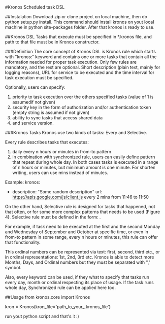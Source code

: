 #Kronos
Scheduled task DSL

##Instalation
Download zip or clone project on local machine, then do python setup.py install. This command should install
kronos on yout local machine in python site-packages folder. After that kronos is ready to use.

##Kronos DSL
Tasks that execute must be specified in *.kronos file, and path to that file must be in Kronos constructor.

###Definition
The core concept of Kronos DSL is Kronos rule which starts with "kronos:" keyword and contains one or more
tasks that contain all the information needed for proper task execution. Only few rules are mandatory, and the rest are optional. 
Short description (plain text, mainly for logging reasons), URL for service to be executed and the time interval for task execution must be specified.

Optionally, users can specify: 
1) priority to task execution over the others specified tasks (value of 1 is assumedif not given)
2) security key in the form of authorization and/or authentication token (empty string is assumed if not given)
3) ability to sync tasks that access shared data
4) and service version.

###Kronos Tasks
Kronos use two kinds of tasks: Every and Selective.

Every rule describes tasks that executes: 
1) daily every n hours or minutes in from-to pattern 
2) in combination with synchronized rule, users can easily define pattern that repeat during whole day. 
In both cases tasks is executed in a range of n hours or minutes, but minimum amount is one minute. For shorten writing, users can use mins instead of minutes.

Example:
kronos:
- description: "Some random description"
  url: https://apis.google.com/js/client.js
  every 2 mins from 11:46 to 11:50

On the other hand, Selective rule is designed for tasks that happened, not that often, or for some more complex patterns that needs to be used (Figure 4). Selective rule must be defined in the form: 
<ordinal number list> <day list> <month list> <when to run>.

For example, if task need to be executed at the first and the second Monday and Wednesday of September and
October at specific time, or even in from-to pattern in some range, every n hours or minutes, this rule can offer that
functionality.

This ordinal numbers can be represented via text: first, second, third etc., or in ordinal representations:
1st, 2nd, 3rd etc. Kronos is able to detect more Months, Days, and Ordinal numbers but they must be
separated with "," symbol.

Also, every keyword can be used, if they what to specify that tasks run every day, month or ordinal respecting its place of usage. If the task runs whole day, Synchronized rule can be applied here
too.

##Usage
from kronos.core import Kronos

kron = Kronos(kron_file='path_to_your_.kronos_file')

run yout python script and that's it :)